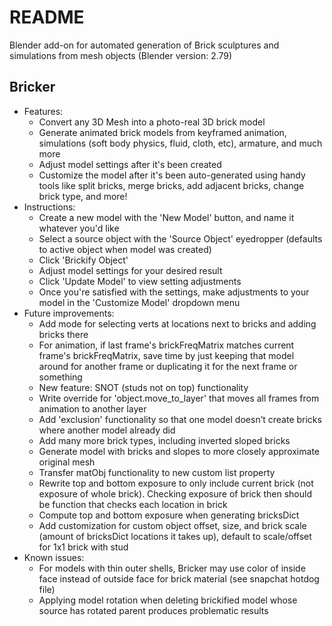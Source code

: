 # README

Blender add-on for automated generation of Brick sculptures and simulations from mesh objects (Blender version: 2.79)

## Bricker
  * Features:
      * Convert any 3D Mesh into a photo-real 3D brick model
      * Generate animated brick models from keyframed animation, simulations (soft body physics, fluid, cloth, etc), armature, and much more
      * Adjust model settings after it's been created
      * Customize the model after it's been auto-generated using handy tools like split bricks, merge bricks, add adjacent bricks, change brick type, and more!
  * Instructions:
      * Create a new model with the 'New Model' button, and name it whatever you'd like
      * Select a source object with the 'Source Object' eyedropper (defaults to active object when model was created)
      * Click 'Brickify Object'
      * Adjust model settings for your desired result
      * Click 'Update Model' to view setting adjustments
      * Once you're satisfied with the settings, make adjustments to your model in the 'Customize Model' dropdown menu
  * Future improvements:
      * Add mode for selecting verts at locations next to bricks and adding bricks there
      * For animation, if last frame's brickFreqMatrix matches current frame's brickFreqMatrix, save time by just keeping that model around for another frame or duplicating it for the next frame or something
      * New feature: SNOT (studs not on top) functionality
      * Write override for 'object.move_to_layer' that moves all frames from animation to another layer
      * Add 'exclusion' functionality so that one model doesn’t create bricks where another model already did
      * Add many more brick types, including inverted sloped bricks
      * Generate model with bricks and slopes to more closely approximate original mesh
      * Transfer matObj functionality to new custom list property
      * Rewrite top and bottom exposure to only include current brick (not exposure of whole brick). Checking exposure of brick then should be function that checks each location in brick
      * Compute top and bottom exposure when generating bricksDict
      * Add customization for custom object offset, size, and brick scale (amount of bricksDict locations it takes up), default to scale/offset for 1x1 brick with stud
  * Known issues:
      * For models with thin outer shells, Bricker may use color of inside face instead of outside face for brick material (see snapchat hotdog file)
      * Applying model rotation when deleting brickified model whose source has rotated parent produces problematic results
